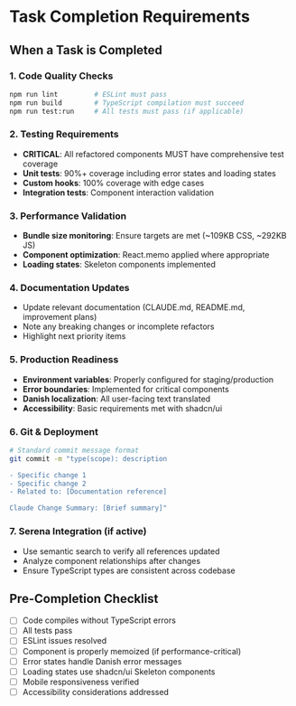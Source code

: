 # Task Completion Requirements

## When a Task is Completed

### 1. Code Quality Checks
```bash
npm run lint         # ESLint must pass
npm run build        # TypeScript compilation must succeed
npm run test:run     # All tests must pass (if applicable)
```

### 2. Testing Requirements
- **CRITICAL**: All refactored components MUST have comprehensive test coverage
- **Unit tests**: 90%+ coverage including error states and loading states
- **Custom hooks**: 100% coverage with edge cases
- **Integration tests**: Component interaction validation

### 3. Performance Validation
- **Bundle size monitoring**: Ensure targets are met (~109KB CSS, ~292KB JS)
- **Component optimization**: React.memo applied where appropriate
- **Loading states**: Skeleton components implemented

### 4. Documentation Updates
- Update relevant documentation (CLAUDE.md, README.md, improvement plans)
- Note any breaking changes or incomplete refactors
- Highlight next priority items

### 5. Production Readiness
- **Environment variables**: Properly configured for staging/production
- **Error boundaries**: Implemented for critical components
- **Danish localization**: All user-facing text translated
- **Accessibility**: Basic requirements met with shadcn/ui

### 6. Git & Deployment
```bash
# Standard commit message format
git commit -m "type(scope): description

- Specific change 1
- Specific change 2
- Related to: [Documentation reference]

Claude Change Summary: [Brief summary]"
```

### 7. Serena Integration (if active)
- Use semantic search to verify all references updated
- Analyze component relationships after changes
- Ensure TypeScript types are consistent across codebase

## Pre-Completion Checklist
- [ ] Code compiles without TypeScript errors
- [ ] All tests pass
- [ ] ESLint issues resolved
- [ ] Component is properly memoized (if performance-critical)
- [ ] Error states handle Danish error messages
- [ ] Loading states use shadcn/ui Skeleton components
- [ ] Mobile responsiveness verified
- [ ] Accessibility considerations addressed